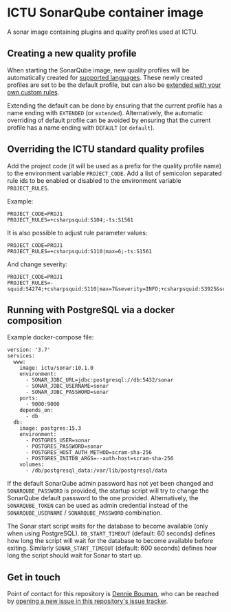 # ICTU SonarQube container image

A sonar image containing plugins and quality profiles used at ICTU.


## Creating a new quality profile

When starting the SonarQube image, new quality profiles will be automatically created for [supported languages](https://github.com/ICTU/sonar/blob/master/rules).
These newly created profiles are set to be the default profile, but can also be [extended with your own custom rules](https://docs.sonarsource.com/sonarqube/latest/instance-administration/quality-profiles/#extending-a-quality-profile).

Extending the default can be done by ensuring that the current profile has a name ending with `EXTENDED` (or `extended`).
Alternatively, the automatic overriding of default profile can be avoided by ensuring that the current profile has a name ending with `DEFAULT` (or `default`).


## Overriding the ICTU standard quality profiles

Add the project code (it will be used as a prefix for the quality profile name) to the environment variable `PROJECT_CODE`.
Add a list of semicolon separated rule ids to be enabled or disabled to the environment variable `PROJECT_RULES`.

Example:

    PROJECT_CODE=PROJ1
    PROJECT_RULES=+csharpsquid:S104;-ts:S1561

It is also possible to adjust rule parameter values:

    PROJECT_CODE=PROJ1
    PROJECT_RULES=+csharpsquid:S110|max=6;-ts:S1561

And change severity:

    PROJECT_CODE=PROJ1
    PROJECT_RULES=-squid:S4274;+csharpsquid:S110|max=7&severity=INFO;+csharpsquid:S3925&severity=INFO


## Running with PostgreSQL via a docker composition

Example docker-compose file:

    version: '3.7'
    services:
      www:
        image: ictu/sonar:10.1.0
        environment:
          - SONAR_JDBC_URL=jdbc:postgresql://db:5432/sonar
          - SONAR_JDBC_USERNAME=sonar
          - SONAR_JDBC_PASSWORD=sonar
        ports:
          - 9000:9000
        depends_on:
          - db
      db:
        image: postgres:15.3
        environment:
          - POSTGRES_USER=sonar
          - POSTGRES_PASSWORD=sonar
          - POSTGRES_HOST_AUTH_METHOD=scram-sha-256
          - POSTGRES_INITDB_ARGS=--auth-host=scram-sha-256
        volumes:
          - /db/postgresql_data:/var/lib/postgresql/data


If the default SonarQube admin password has not yet been changed and `SONARQUBE_PASSWORD` is provided, the startup script will try to change the SonarQube default password to the one provided.
Alternatively, the `SONARQUBE_TOKEN` can be used as admin credential instead of the `SONARQUBE_USERNAME` / `SONARQUBE_PASSWORD` combination.

The Sonar start script waits for the database to become available (only when using PostgreSQL).
`DB_START_TIMEOUT` (default: 60 seconds) defines how long the script will wait for the database to become available before exiting.
Similarly `SONAR_START_TIMEOUT` (default: 600 seconds) defines how long the script should wait for Sonar to start up.


## Get in touch

Point of contact for this repository is [Dennie Bouman](https://github.com/denniebouman), who can be reached by [opening a new issue in this repository's issue tracker](https://github.com/ICTU/sonar/issues/new).
